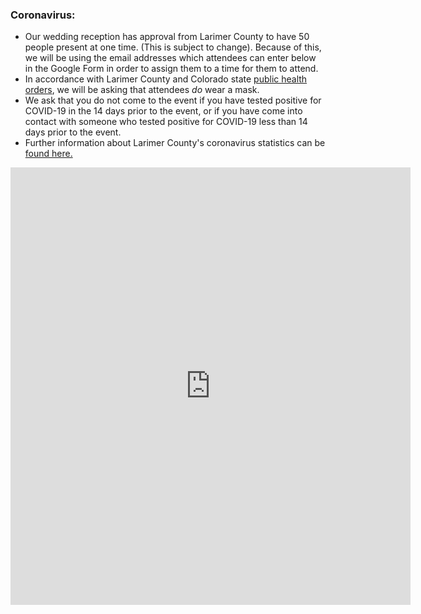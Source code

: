 <link rel="stylesheet" type="text/css" media="all" href="markdown_styles.css" />

### Coronavirus:
* Our wedding reception has approval from Larimer County to have 50 people present at one time. (This is subject to change). Because of this, we will be using the email addresses which attendees can enter below in the Google Form in order to assign them to a time for them to attend.
* In accordance with Larimer County and Colorado state [public health orders](https://www.larimer.org/health/communicable-disease/coronavirus-covid-19/covid-19-public-health-orders-press-releases-and), we will be asking that attendees *do* wear a mask.
* We ask that you do not come to the event if you have tested positive for COVID-19 in the 14 days prior to the event, or if you have come into contact with someone who tested positive for COVID-19 less than 14 days prior to the event.
* Further information about Larimer County's coronavirus statistics can be [found here.](https://www.larimer.org/health/communicable-disease/coronavirus-covid-19/larimer-county-positive-covid-19-numbers)

<iframe src="https://docs.google.com/forms/d/e/1FAIpQLScWDjvrb3fMDA5Ga5vLP7WZF6iQzfcwHFyi81ip180NRC7MZw/viewform?embedded=true" width="640" height="700" frameborder="0" marginheight="0" marginwidth="0">Loading…</iframe>
